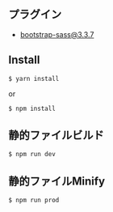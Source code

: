 ## プラグイン
* [bootstrap-sass@3.3.7](https://github.com/twbs/bootstrap-sass)

## Install

```
$ yarn install
```

or

```
$ npm install
```

## 静的ファイルビルド

```
$ npm run dev
```

## 静的ファイルMinify

```
$ npm run prod
```